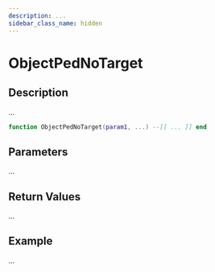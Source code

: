```yaml
---
description: ...
sidebar_class_name: hidden
---
```


# ObjectPedNoTarget

## Description

...

```lua
function ObjectPedNoTarget(param1, ...) --[[ ... ]] end
```

## Parameters

...

## Return Values

...

## Example

...

